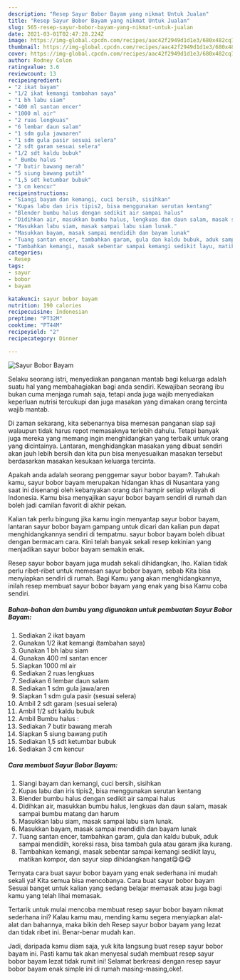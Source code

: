 ```yaml
---
description: "Resep Sayur Bobor Bayam yang nikmat Untuk Jualan"
title: "Resep Sayur Bobor Bayam yang nikmat Untuk Jualan"
slug: 565-resep-sayur-bobor-bayam-yang-nikmat-untuk-jualan
date: 2021-03-01T02:47:28.224Z
image: https://img-global.cpcdn.com/recipes/aac42f2949d1d1e3/680x482cq70/sayur-bobor-bayam-foto-resep-utama.jpg
thumbnail: https://img-global.cpcdn.com/recipes/aac42f2949d1d1e3/680x482cq70/sayur-bobor-bayam-foto-resep-utama.jpg
cover: https://img-global.cpcdn.com/recipes/aac42f2949d1d1e3/680x482cq70/sayur-bobor-bayam-foto-resep-utama.jpg
author: Rodney Colon
ratingvalue: 3.6
reviewcount: 13
recipeingredient:
- "2 ikat bayam"
- "1/2 ikat kemangi tambahan saya"
- "1 bh labu siam"
- "400 ml santan encer"
- "1000 ml air"
- "2 ruas lengkuas"
- "6 lembar daun salam"
- "1 sdm gula jawaaren"
- "1 sdm gula pasir sesuai selera"
- "2 sdt garam sesuai selera"
- "1/2 sdt kaldu bubuk"
- " Bumbu halus "
- "7 butir bawang merah"
- "5 siung bawang putih"
- "1,5 sdt ketumbar bubuk"
- "3 cm kencur"
recipeinstructions:
- "Siangi bayam dan kemangi, cuci bersih, sisihkan"
- "Kupas labu dan iris tipis2, bisa menggunakan serutan kentang"
- "Blender bumbu halus dengan sedikit air sampai halus"
- "Didihkan air, masukkan bumbu halus, lengkuas dan daun salam, masak sampai bumbu matang dan harum"
- "Masukkan labu siam, masak sampai labu siam lunak."
- "Masukkan bayam, masak sampai mendidih dan bayam lunak"
- "Tuang santan encer, tambahkan garam, gula dan kaldu bubuk, aduk sampai mendidih, koreksi rasa, bisa tambah gula atau garam jika kurang."
- "Tambahkan kemangi, masak sebentar sampai kemangi sedikit layu, matikan kompor, dan sayur siap dihidangkan hangat😋😋😋"
categories:
- Resep
tags:
- sayur
- bobor
- bayam

katakunci: sayur bobor bayam 
nutrition: 190 calories
recipecuisine: Indonesian
preptime: "PT32M"
cooktime: "PT44M"
recipeyield: "2"
recipecategory: Dinner

---
```



![Sayur Bobor Bayam](https://img-global.cpcdn.com/recipes/aac42f2949d1d1e3/680x482cq70/sayur-bobor-bayam-foto-resep-utama.jpg)

Selaku seorang istri, menyediakan panganan mantab bagi keluarga adalah suatu hal yang membahagiakan bagi anda sendiri. Kewajiban seorang ibu bukan cuma menjaga rumah saja, tetapi anda juga wajib menyediakan keperluan nutrisi tercukupi dan juga masakan yang dimakan orang tercinta wajib mantab.

Di zaman  sekarang, kita sebenarnya bisa memesan panganan siap saji walaupun tidak harus repot memasaknya terlebih dahulu. Tetapi banyak juga mereka yang memang ingin menghidangkan yang terbaik untuk orang yang dicintainya. Lantaran, menghidangkan masakan yang dibuat sendiri akan jauh lebih bersih dan kita pun bisa menyesuaikan masakan tersebut berdasarkan masakan kesukaan keluarga tercinta. 



Apakah anda adalah seorang penggemar sayur bobor bayam?. Tahukah kamu, sayur bobor bayam merupakan hidangan khas di Nusantara yang saat ini disenangi oleh kebanyakan orang dari hampir setiap wilayah di Indonesia. Kamu bisa menyajikan sayur bobor bayam sendiri di rumah dan boleh jadi camilan favorit di akhir pekan.

Kalian tak perlu bingung jika kamu ingin menyantap sayur bobor bayam, lantaran sayur bobor bayam gampang untuk dicari dan kalian pun dapat menghidangkannya sendiri di tempatmu. sayur bobor bayam boleh dibuat dengan bermacam cara. Kini telah banyak sekali resep kekinian yang menjadikan sayur bobor bayam semakin enak.

Resep sayur bobor bayam juga mudah sekali dihidangkan, lho. Kalian tidak perlu ribet-ribet untuk memesan sayur bobor bayam, sebab Kita bisa menyiapkan sendiri di rumah. Bagi Kamu yang akan menghidangkannya, inilah resep membuat sayur bobor bayam yang enak yang bisa Kamu coba sendiri.

<!--inarticleads1-->

##### Bahan-bahan dan bumbu yang digunakan untuk pembuatan Sayur Bobor Bayam:

1. Sediakan 2 ikat bayam
1. Gunakan 1/2 ikat kemangi (tambahan saya)
1. Gunakan 1 bh labu siam
1. Gunakan 400 ml santan encer
1. Siapkan 1000 ml air
1. Sediakan 2 ruas lengkuas
1. Sediakan 6 lembar daun salam
1. Sediakan 1 sdm gula jawa/aren
1. Siapkan 1 sdm gula pasir (sesuai selera)
1. Ambil 2 sdt garam (sesuai selera)
1. Ambil 1/2 sdt kaldu bubuk
1. Ambil  Bumbu halus :
1. Sediakan 7 butir bawang merah
1. Siapkan 5 siung bawang putih
1. Sediakan 1,5 sdt ketumbar bubuk
1. Sediakan 3 cm kencur




<!--inarticleads2-->

##### Cara membuat Sayur Bobor Bayam:

1. Siangi bayam dan kemangi, cuci bersih, sisihkan
1. Kupas labu dan iris tipis2, bisa menggunakan serutan kentang
1. Blender bumbu halus dengan sedikit air sampai halus
1. Didihkan air, masukkan bumbu halus, lengkuas dan daun salam, masak sampai bumbu matang dan harum
1. Masukkan labu siam, masak sampai labu siam lunak.
1. Masukkan bayam, masak sampai mendidih dan bayam lunak
1. Tuang santan encer, tambahkan garam, gula dan kaldu bubuk, aduk sampai mendidih, koreksi rasa, bisa tambah gula atau garam jika kurang.
1. Tambahkan kemangi, masak sebentar sampai kemangi sedikit layu, matikan kompor, dan sayur siap dihidangkan hangat😋😋😋




Ternyata cara buat sayur bobor bayam yang enak sederhana ini mudah sekali ya! Kita semua bisa mencobanya. Cara buat sayur bobor bayam Sesuai banget untuk kalian yang sedang belajar memasak atau juga bagi kamu yang telah lihai memasak.

Tertarik untuk mulai mencoba membuat resep sayur bobor bayam nikmat sederhana ini? Kalau kamu mau, mending kamu segera menyiapkan alat-alat dan bahannya, maka bikin deh Resep sayur bobor bayam yang lezat dan tidak ribet ini. Benar-benar mudah kan. 

Jadi, daripada kamu diam saja, yuk kita langsung buat resep sayur bobor bayam ini. Pasti kamu tak akan menyesal sudah membuat resep sayur bobor bayam lezat tidak rumit ini! Selamat berkreasi dengan resep sayur bobor bayam enak simple ini di rumah masing-masing,oke!.

